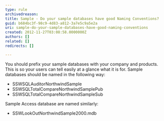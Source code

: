 ```yaml
---
type: rule
archivedreason: 
title: Sample - Do your sample databases have good Naming Conventions?
guid: b684bc3f-98c9-4d83-a812-3a7e5c9a5e2a
uri: sample-do-your-sample-databases-have-good-naming-conventions
created: 2012-11-27T03:08:58.0000000Z
authors: []
related: []
redirects: []

---
```


You should prefix your sample databases with your company and products. This is so your users can tell easily at a glance what it is for. Sample databases should be named in the following way:

* SSWSQLAuditorNorthwindSample
* SSWSQLTotalCompareNorthwindSamplePub
* SSWSQLTotalCompareNorthwindSampleSub


Sample Access database are named similarly:

* SSWLookOutNorthwindSample2000.mdb


<!--endintro-->
